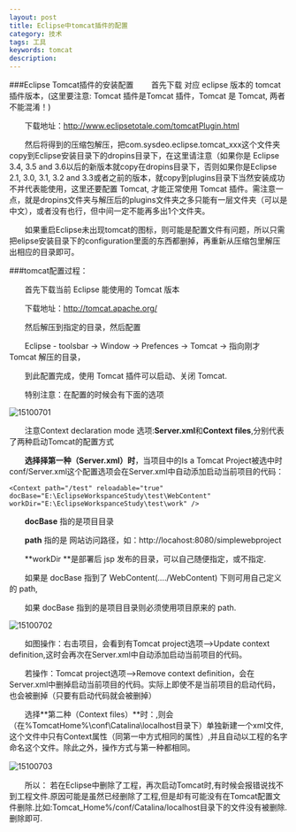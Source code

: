 ```yaml
---
layout: post
title: Eclipse中tomcat插件的配置
category: 技术
tags: 工具
keywords: tomcat
description:
---
```


###Eclipse Tomcat插件的安装配置
　　首先下载 对应 eclipse 版本的 tomcat 插件版本，(这里要注意: Tomcat 插件是Tomcat 插件，Tomcat 是 Tomcat, 两者不能混淆！)

　　下载地址：http://www.eclipsetotale.com/tomcatPlugin.html

　　然后将得到的压缩包解压，把com.sysdeo.eclipse.tomcat_xxx这个文件夹copy到Eclipse安装目录下的dropins目录下，在这里请注意（如果你是 Eclipse 3.4, 3.5 and 3.6以后的新版本就copy在dropins目录下，否则如果你是Eclipse 2.1, 3.0, 3.1, 3.2 and 3.3或者之前的版本，就copy到plugins目录下当然安装成功不并代表能使用，这里还要配置 Tomcat, 才能正常使用 Tomcat 插件。需注意一点，就是dropins文件夹与解压后的plugins文件夹之多只能有一层文件夹（可以是中文），或者没有也行，但中间一定不能再多出1个文件夹。

　　如果重启Eclipse未出现tomcat的图标，则可能是配置文件有问题，所以只需把elipse安装目录下的configuration里面的东西都删掉，再重新从压缩包里解压出相应的目录即可。

###tomcat配置过程：

　　首先下载当前 Eclipse 能使用的 Tomcat 版本

　　下载地址：http://tomcat.apache.org/

　　然后解压到指定的目录，然后配置

　　Eclipse - toolsbar  ->  Window  ->  Prefences  ->  Tomcat  -> 指向刚才 Tomcat 解压的目录，

　　到此配置完成，使用 Tomcat 插件可以启动、关闭 Tomcat.

　　特别注意：在配置的时候会有下面的选项

![15100701](/public/img/tec/tomcat01.jpg)

　　注意Context declaration mode 选项:**Server.xml**和**Context files**,分别代表了两种启动Tomcat的配置方式

　　**选择择第一种（Server.xml）时**，当项目中的Is a Tomcat Project被选中时conf/Server.xml这个配置选项会在Server.xml中自动添加启动当前项目的代码：

	<Context path="/test" reloadable="true" docBase="E:\EclipseWorkspanceStudy\test\WebContent" workDir="E:\EclipseWorkspanceStudy\test\work" />

　　**docBase** 指的是项目目录

　　**path** 指的是 网站访问路径，如：http://locahost:8080/simplewebproject

　　**workDir **是部署后 jsp 发布的目录，可以自己随便指定，或不指定.

　　如果是 docBase 指到了 WebContent(…./WebContent) 下则可用自己定义的 path,

　　如果 docBase 指到的是项目目录则必须使用项目原来的 path.

![15100702](/public/img/tec/tomcat02.jpg)

　　如图操作：右击项目，会看到有Tomcat project选项-->Update context definition,这时会再次在Server.xml中自动添加启动当前项目的代码。

　　若操作：Tomcat project选项-->Remove context definition，会在Server.xml中删掉启动当前项目的代码。实际上即使不是当前项目的启动代码，也会被删掉（只要有启动代码就会被删掉）

　　选择**第二种（Context files）**时：,则会（在%TomcatHome%\conf\\Catalina\localhost目录下）单独新建一个xml文件,这个文件中只有Context属性（同第一中方式相同的属性）,并且自动以工程的名字命名这个文件。除此之外，操作方式与第一种都相同。

![15100703](/public/img/tec/tomcat03.jpg)　

　　所以： 若在Eclipse中删除了工程，再次启动Tomcat时,有时候会报错说找不到工程文件.原因可能是虽然已经删除了工程,但是却有可能没有在Tomcat配置文件删除.比如:Tomcat_Home%/conf/Catalina/localhost目录下的文件没有被删除.删除即可.
